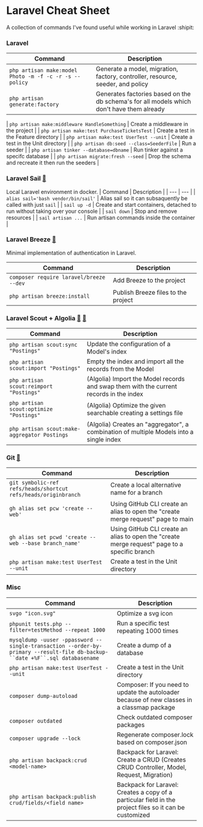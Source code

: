 # Laravel Cheat Sheet
A collection of commands I've found useful while working in Laravel :shipit:

### Laravel

| Command | Description |
| --- | --- |
| `php artisan make:model Photo -m -f -c -r -s --policy` | Generate a model, migration, factory, controller, resource, seeder, and policy |
| `php artisan generate:factory` | Generates factories based on the db schema's for all models which don't have them already |

| `php artisan make:middleware HandleSomething` | Create a middleware in the project |
| `php artisan make:test PurchaseTicketsTest` | Create a test in the Feature directory |
| `php artisan make:test UserTest --unit` | Create a test in the Unit directory |
| `php artisan db:seed --class=SeederFile` | Run a seeder |
| `php artisan tinker --database=dbname` | Run tinker against a specifc database |
| `php artisan migrate:fresh --seed` | Drop the schema and recreate it then run the seeders |


### Laravel Sail [:blue_book:](https://laravel.com/docs/8.x/sail)
Local Laravel environment in docker.
| Command | Description |
| --- | --- |
| `alias sail='bash vendor/bin/sail'` | Alias sail so it can subsaquently be called with just `sail` |
| `sail up -d` | Create and start containers, detached to run without taking over your console |
| `sail down` | Stop and remove resources |
| `sail artisan ...` | Run artisan commands inside the container |

### Laravel Breeze [:blue_book:](https://laravel.com/docs/8.x/starter-kits#laravel-breeze)

Minimal implementation of authentication in Laravel.

| Command | Description |
| --- | --- |
| `composer require laravel/breeze --dev` | Add Breeze to the project |
| `php artisan breeze:install` | Publish Breeze files to the project |

### Laravel Scout + Algolia [:blue_book:](https://laravel.com/docs/8.x/scout) [:blue_book:](https://www.algolia.com/doc/framework-integration/laravel/getting-started/introduction-to-scout-extended/?client=php)

| Command | Description |
| --- | --- |
| `php artisan scout:sync "Postings"` | Update the configuration of a Model's index |
| `php artisan scout:import "Postings"` | Empty the index and import all the records from the Model |
| `php artisan scout:reimport "Postings"` | (Algolia) Import the Model records and swap them with the current records in the index |
| `php artisan scout:optimize "Postings"` | (Algolia) Optimize the given searchable creating a settings file |
| `php artisan scout:make-aggregator Postings` | (Algolia) Creates an "aggregator", a combination of multiple Models into a single index |

### Git [:blue_book:](https://cli.github.com/)

| Command | Description |
| --- | --- |
| `git symbolic-ref refs/heads/shortcut refs/heads/originbranch` | Create a local alternative name for a branch |
| `gh alias set pcw 'create --web'` | Using GitHub CLI create an alias to open the "create merge request" page to main |
| `gh alias set pcwd 'create --web --base branch_name'` | Using GitHub CLI create an alias to open the "create merge request" page to a specific branch |
| `php artisan make:test UserTest --unit` | Create a test in the Unit directory |


### Misc

| Command | Description |
| --- | --- |
| `svgo "icon.svg"` | Optimize a svg icon |
| `phpunit tests.php --filter=testMethod --repeat 1000` | Run a specific test repeating 1000 times |
| `mysqldump -uuser -ppassword --single-transaction --order-by-primary --result-file db-backup-``date +%F``.sql databasename` | Create a dump of a database |
| `php artisan make:test UserTest --unit` | Create a test in the Unit directory |
| `composer dump-autoload` | Composer: If you need to update the autoloader because of new classes in a classmap package |
| `composer outdated` | Check outdated composer packages |
| `composer upgrade --lock` | Regenerate composer.lock based on composer.json |
| `php artisan backpack:crud <model-name>` | Backpack for Laravel: Create a CRUD (Creates CRUD Controller, Model, Request, Migration) |
| `php artisan backpack:publish crud/fields/<field name>` | Backpack for Laravel: Creates a copy of a particular field in the project files so it can be customized |



